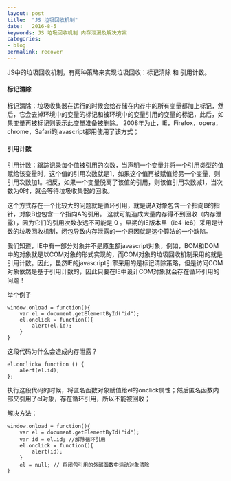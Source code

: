 ```yaml
---
layout: post
title:  "JS 垃圾回收机制"
date:   2016-8-5
keywords: JS 垃圾回收机制 内存泄漏及解决方案
categories:
- blog
permalink: recover
---
```





JS中的垃圾回收机制，有两种策略来实现垃圾回收：标记清除 和 引用计数。

#### 标记清除

标记清除：垃圾收集器在运行的时候会给存储在内存中的所有变量都加上标记，然后，它会去掉环境中的变量的标记和被环境中的变量引用的变量的标记，此后，如果变量再被标记则表示此变量准备被删除。 2008年为止，IE，Firefox，opera，chrome，Safari的javascript都用使用了该方式；


#### 引用计数

引用计数：跟踪记录每个值被引用的次数，当声明一个变量并将一个引用类型的值赋给该变量时，这个值的引用次数就是1，如果这个值再被赋值给另一个变量，则引用次数加1。相反，如果一个变量脱离了该值的引用，则该值引用次数减1，当次数为0时，就会等待垃圾收集器的回收。


这个方式存在一个比较大的问题就是循环引用，就是说A对象包含一个指向B的指针，对象B也包含一个指向A的引用。 这就可能造成大量内存得不到回收（内存泄露），因为它们的引用次数永远不可能是 0 。早期的IE版本里（ie4-ie6）采用是计数的垃圾回收机制，闭包导致内存泄露的一个原因就是这个算法的一个缺陷。

我们知道，IE中有一部分对象并不是原生额javascript对象，例如，BOM和DOM中的对象就是以COM对象的形式实现的，而COM对象的垃圾回收机制采用的就是引用计数。因此，虽然IE的javascript引擎采用的是标记清除策略，但是访问COM对象依然是基于引用计数的，因此只要在IE中设计COM对象就会存在循环引用的问题！

举个例子

	window.onload = function(){
	    var el = document.getElementById("id");
	    el.onclick = function(){
	        alert(el.id);
	    }
	}

这段代码为什么会造成内存泄露？

	el.onclick= function () {
	    alert(el.id);
	};

执行这段代码的时候，将匿名函数对象赋值给el的onclick属性；然后匿名函数内部又引用了el对象，存在循环引用，所以不能被回收；

解决方法：

	window.onload = function(){
	    var el = document.getElementById("id");
	    var id = el.id; //解除循环引用
	    el.onclick = function(){
	        alert(id);
	    }
	    el = null; // 将闭包引用的外部函数中活动对象清除
	}
